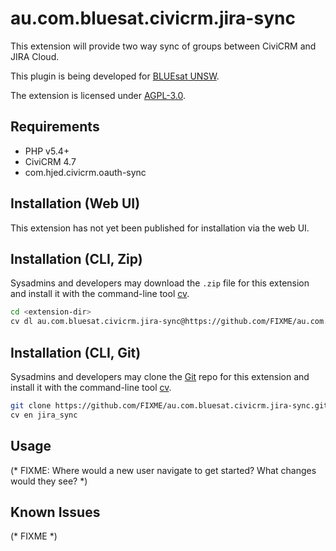 # au.com.bluesat.civicrm.jira-sync

This extension will provide two way sync of groups between CiviCRM and JIRA Cloud. 

This plugin is being developed for [BLUEsat UNSW](http://bluesat.com.au).


The extension is licensed under [AGPL-3.0](LICENSE.txt).

## Requirements

* PHP v5.4+
* CiviCRM 4.7
* com.hjed.civicrm.oauth-sync

## Installation (Web UI)

This extension has not yet been published for installation via the web UI.

## Installation (CLI, Zip)

Sysadmins and developers may download the `.zip` file for this extension and
install it with the command-line tool [cv](https://github.com/civicrm/cv).

```bash
cd <extension-dir>
cv dl au.com.bluesat.civicrm.jira-sync@https://github.com/FIXME/au.com.bluesat.civicrm.jira-sync/archive/master.zip
```

## Installation (CLI, Git)

Sysadmins and developers may clone the [Git](https://en.wikipedia.org/wiki/Git) repo for this extension and
install it with the command-line tool [cv](https://github.com/civicrm/cv).

```bash
git clone https://github.com/FIXME/au.com.bluesat.civicrm.jira-sync.git
cv en jira_sync
```

## Usage

(* FIXME: Where would a new user navigate to get started? What changes would they see? *)

## Known Issues

(* FIXME *)
